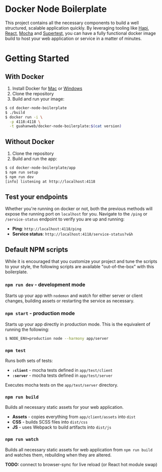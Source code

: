 # Docker Node Boilerplate

This project contains all the necessary components to build a well structured, scalable application quickly. By leveraging tooling like [Hapi](https://hapijs.com/), [React](https://facebook.github.io/react/), [Mocha](https://mochajs.org/) and [Supertest](https://github.com/visionmedia/supertest), you can have a fully functional docker image build to host your web application or service in a matter of minutes.

# Getting Started

## With Docker

1. Install Docker for [Mac](https://www.docker.com/docker-mac) or [Windows](https://www.docker.com/docker-windows)
2. Clone the repository
3. Build and run your image:

```bash
$ cd docker-node-boilerplate
$ ./build
$ docker run -i \
  -p 4118:4118 \
  -t guahanweb/docker-node-boilerplate:$(cat version)
```

## Without Docker

1. Clone the repository
2. Build and run the app:

```bash
$ cd docker-node-boilerplate/app
$ npm run setup
$ npm run dev
[info] listening at http://localhost:4118
```

## Test your endpoints

Whether you're running on docker or not, both the previous methods will expose the running port on `localhost` for you. Navigate to the `/ping` or `/service-status` endpoint to verify you are up and running:

* **Ping**: `http://localhost:4118/ping`
* **Service status**: `http://localhost:4118/service-status?v&h`

## Default NPM scripts

While it is encouraged that you customize your project and tune the scripts to your style, the following scripts are available "out-of-the-box" with this boilerplate.

### `npm run dev` - development mode

Starts up your app with `nodemon` and watch for either server or client changes, building assets or restarting the service as necessary.

### `npm start` - production mode

Starts up your app directly in production mode.
This is the equivalent of running the following:

```bash
$ NODE_ENV=production node --harmony app/server
```

### `npm test`

Runs both sets of tests:

* **`:client`** - mocha tests defined in `app/test/client`
* **`:server`** - mocha tests defined in `app/test/server`


Executes mocha tests on the `app/test/server` directory.

### `npm run build`

Builds all necessary static assets for your web application.

* **Assets** - copies everything from `app/client/assets` into `dist`
* **CSS** - builds SCSS files into `dist/css`
* **JS** - uses Webpack to build artifacts into `dist/js`

### `npm run watch`

Builds all necessary static assets for web application from `npm run build` and watches them, rebuilding when they are altered.

**TODO:** connect to browser-sync for live reload (or React hot module swap)